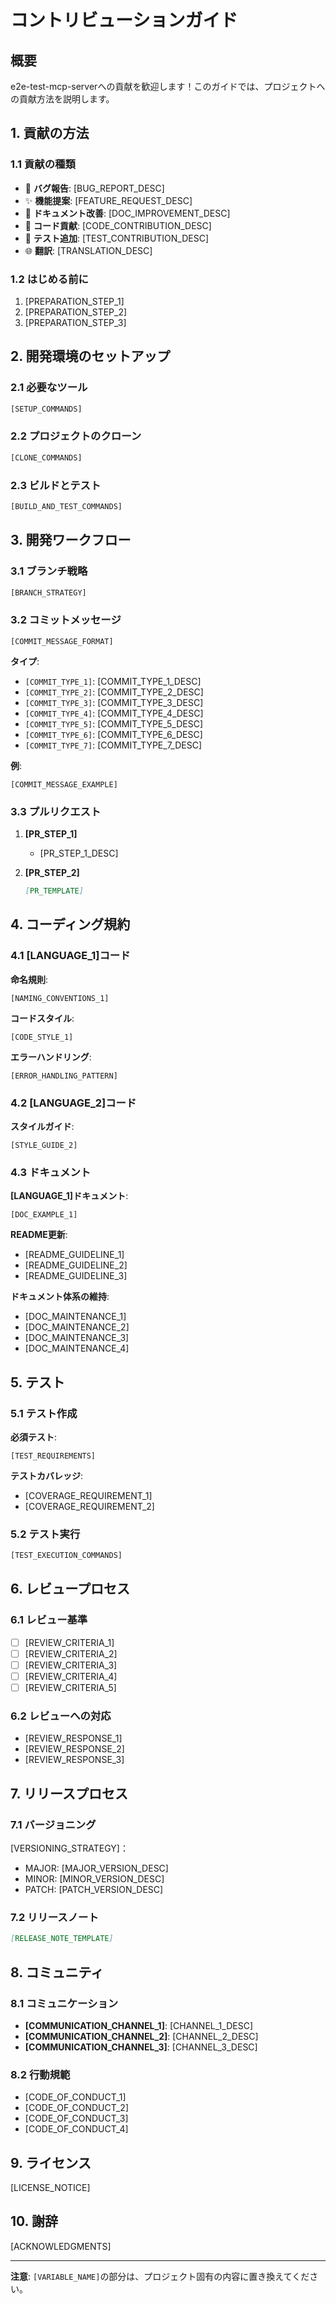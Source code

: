 # コントリビューションガイド

## 概要

e2e-test-mcp-serverへの貢献を歓迎します！このガイドでは、プロジェクトへの貢献方法を説明します。

## 1. 貢献の方法

### 1.1 貢献の種類
- 🐛 **バグ報告**: [BUG_REPORT_DESC]
- ✨ **機能提案**: [FEATURE_REQUEST_DESC]
- 📝 **ドキュメント改善**: [DOC_IMPROVEMENT_DESC]
- 🔧 **コード貢献**: [CODE_CONTRIBUTION_DESC]
- 🧪 **テスト追加**: [TEST_CONTRIBUTION_DESC]
- 🌐 **翻訳**: [TRANSLATION_DESC]

### 1.2 はじめる前に
1. [PREPARATION_STEP_1]
2. [PREPARATION_STEP_2]
3. [PREPARATION_STEP_3]

## 2. 開発環境のセットアップ

### 2.1 必要なツール
```bash
[SETUP_COMMANDS]
```

### 2.2 プロジェクトのクローン
```bash
[CLONE_COMMANDS]
```

### 2.3 ビルドとテスト
```bash
[BUILD_AND_TEST_COMMANDS]
```

## 3. 開発ワークフロー

### 3.1 ブランチ戦略
```bash
[BRANCH_STRATEGY]
```

### 3.2 コミットメッセージ
```
[COMMIT_MESSAGE_FORMAT]
```

**タイプ**:
- `[COMMIT_TYPE_1]`: [COMMIT_TYPE_1_DESC]
- `[COMMIT_TYPE_2]`: [COMMIT_TYPE_2_DESC]
- `[COMMIT_TYPE_3]`: [COMMIT_TYPE_3_DESC]
- `[COMMIT_TYPE_4]`: [COMMIT_TYPE_4_DESC]
- `[COMMIT_TYPE_5]`: [COMMIT_TYPE_5_DESC]
- `[COMMIT_TYPE_6]`: [COMMIT_TYPE_6_DESC]
- `[COMMIT_TYPE_7]`: [COMMIT_TYPE_7_DESC]

**例**:
```
[COMMIT_MESSAGE_EXAMPLE]
```

### 3.3 プルリクエスト

1. **[PR_STEP_1]**
   - [PR_STEP_1_DESC]

2. **[PR_STEP_2]**
   ```markdown
   [PR_TEMPLATE]
   ```

## 4. コーディング規約

### 4.1 [LANGUAGE_1]コード

**命名規則**:
```[LANGUAGE_1]
[NAMING_CONVENTIONS_1]
```

**コードスタイル**:
```[LANGUAGE_1]
[CODE_STYLE_1]
```

**エラーハンドリング**:
```[LANGUAGE_1]
[ERROR_HANDLING_PATTERN]
```

### 4.2 [LANGUAGE_2]コード

**スタイルガイド**:
```[LANGUAGE_2]
[STYLE_GUIDE_2]
```

### 4.3 ドキュメント

**[LANGUAGE_1]ドキュメント**:
```[LANGUAGE_1]
[DOC_EXAMPLE_1]
```

**README更新**:
- [README_GUIDELINE_1]
- [README_GUIDELINE_2]
- [README_GUIDELINE_3]

**ドキュメント体系の維持**:
- [DOC_MAINTENANCE_1]
- [DOC_MAINTENANCE_2]
- [DOC_MAINTENANCE_3]
- [DOC_MAINTENANCE_4]

## 5. テスト

### 5.1 テスト作成

**必須テスト**:
```[LANGUAGE_1]
[TEST_REQUIREMENTS]
```

**テストカバレッジ**:
- [COVERAGE_REQUIREMENT_1]
- [COVERAGE_REQUIREMENT_2]

### 5.2 テスト実行
```bash
[TEST_EXECUTION_COMMANDS]
```

## 6. レビュープロセス

### 6.1 レビュー基準
- [ ] [REVIEW_CRITERIA_1]
- [ ] [REVIEW_CRITERIA_2]
- [ ] [REVIEW_CRITERIA_3]
- [ ] [REVIEW_CRITERIA_4]
- [ ] [REVIEW_CRITERIA_5]

### 6.2 レビューへの対応
- [REVIEW_RESPONSE_1]
- [REVIEW_RESPONSE_2]
- [REVIEW_RESPONSE_3]

## 7. リリースプロセス

### 7.1 バージョニング
[VERSIONING_STRATEGY]：
- MAJOR: [MAJOR_VERSION_DESC]
- MINOR: [MINOR_VERSION_DESC]
- PATCH: [PATCH_VERSION_DESC]

### 7.2 リリースノート
```markdown
[RELEASE_NOTE_TEMPLATE]
```

## 8. コミュニティ

### 8.1 コミュニケーション
- **[COMMUNICATION_CHANNEL_1]**: [CHANNEL_1_DESC]
- **[COMMUNICATION_CHANNEL_2]**: [CHANNEL_2_DESC]
- **[COMMUNICATION_CHANNEL_3]**: [CHANNEL_3_DESC]

### 8.2 行動規範
- [CODE_OF_CONDUCT_1]
- [CODE_OF_CONDUCT_2]
- [CODE_OF_CONDUCT_3]
- [CODE_OF_CONDUCT_4]

## 9. ライセンス

[LICENSE_NOTICE]

## 10. 謝辞

[ACKNOWLEDGMENTS]

---

**注意**: `[VARIABLE_NAME]`の部分は、プロジェクト固有の内容に置き換えてください。